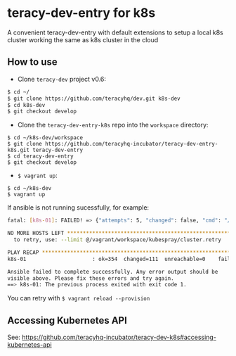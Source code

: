 # teracy-dev-entry for k8s

A convenient teracy-dev-entry with default extensions to setup a local k8s cluster working the same as
k8s cluster in the cloud


## How to use

- Clone `teracy-dev` project v0.6:

```bash
$ cd ~/
$ git clone https://github.com/teracyhq/dev.git k8s-dev
$ cd k8s-dev
$ git checkout develop
```

- Clone the `teracy-dev-entry-k8s` repo into the `workspace` directory:

```
$ cd ~/k8s-dev/workspace
$ git clone https://github.com/teracyhq-incubator/teracy-dev-entry-k8s.git teracy-dev-entry
$ cd teracy-dev-entry
$ git checkout develop
```

- `$ vagrant up`:

```
$ cd ~/k8s-dev
$ vagrant up
```

If ansible is not running sucessfully, for example:

```bash
fatal: [k8s-01]: FAILED! => {"attempts": 5, "changed": false, "cmd": "/usr/local/bin/kubectl get secrets -o custom-columns=name:{.metadata.name} --no-headers | grep -m1 default-token", "delta": "0:00:00.190677", "end": "2018-07-26 15:30:33.207118", "msg": "non-zero return code", "rc": 1, "start": "2018-07-26 15:30:33.016441", "stderr": "", "stderr_lines": [], "stdout": "", "stdout_lines": []}

NO MORE HOSTS LEFT *************************************************************
  to retry, use: --limit @/vagrant/workspace/kubespray/cluster.retry

PLAY RECAP *********************************************************************
k8s-01                     : ok=354  changed=111  unreachable=0    failed=1

Ansible failed to complete successfully. Any error output should be
visible above. Please fix these errors and try again.
==> k8s-01: The previous process exited with exit code 1.
```

You can retry with `$ vagrant reload --provision`


## Accessing Kubernetes API

See: https://github.com/teracyhq-incubator/teracy-dev-k8s#accessing-kubernetes-api
